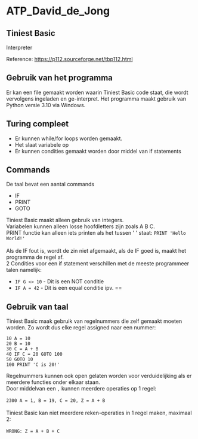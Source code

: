 # ATP_David_de_Jong

## Tiniest Basic

Interpreter

Reference: https://p112.sourceforge.net/tbp112.html


## Gebruik van het programma

Er kan een file gemaakt worden waarin Tiniest Basic code staat, die wordt vervolgens ingeladen en ge-interpret.
Het programma maakt gebruik van Python versie 3.10 via Windows.

## Turing compleet

- Er kunnen while/for loops worden gemaakt.
- Het slaat variabele op
- Er kunnen condities gemaakt worden door middel van if statements

## Commands

De taal bevat een aantal commands

- IF
- PRINT
- GOTO

Tiniest Basic maakt alleen gebruik van integers.<br />
Variabelen kunnen alleen losse hoofdletters zijn zoals A B C. <br />
PRINT functie kan alleen iets printen als het tussen ' ' staat: `PRINT 'Hello World!'`<br /><br />
Als de IF fout is, wordt de zin niet afgemaakt, als de IF goed is, maakt het programma de regel af.<br />
2 Condities voor een if statement verschillen met de meeste programmeer talen namelijk:
- `IF G <> 10` - Dit is een NOT conditie
- `IF A = 42` - Dit is een equal conditie ipv. ==

## Gebruik van taal

Tiniest Basic maak gebruik van regelnummers die zelf gemaakt moeten worden. Zo wordt dus elke regel assigned naar een nummer:<br />
```
10 A = 10
20 B = 10
30 C = A + B
40 IF C = 20 GOTO 100
50 GOTO 10
100 PRINT 'C is 20!'
```
Regelnummers kunnen ook open gelaten worden voor verduidelijking als er meerdere functies onder elkaar staan.<br />
Door middelvan een `,` kunnen meerdere operaties op 1 regel:<br /><br />
`2300 A = 1, B = 19, C = 20, Z = A + B`<br /><br />
Tiniest Basic kan niet meerdere reken-operaties in 1 regel maken, maximaal 2:<br /><br />
`WRONG: Z = A + B + C`
